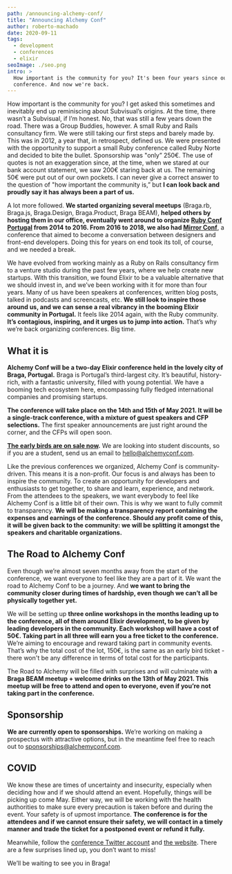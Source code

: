 ```yaml
---
path: /announcing-alchemy-conf/
title: "Announcing Alchemy Conf"
author: roberto-machado
date: 2020-09-11
tags:
  - development
  - conferences
  - elixir
seoImage: ./seo.png
intro: >
  How important is the community for you? It's been four years since our last
  conference. And now we're back.
---
```


How important is the community for you? I get asked this sometimes and
inevitably end up reminiscing about Subvisual’s origins. At the time, there
wasn’t a Subvisual, if I’m honest. No, that was still a few years down the road.
There was a Group Buddies, however. A small Ruby and Rails consultancy firm. We
were still taking our first steps and barely made by. This was in 2012, a year
that, in retrospect, defined us. We were presented with the opportunity to
support a small Ruby conference called Ruby Norte and decided to bite the
bullet. Sponsorship was "only” 250€. The use of quotes is not an exaggeration
since, at the time, when we stared at our bank account statement, we saw 200€
staring back at us. The remaining 50€ were put out of our own pockets. I can
never give a correct answer to the question of "how important the community is,”
but **I can look back and proudly say it has always been a part of us.**

A lot more followed. **We started organizing several meetups** (Braga.rb,
Braga.js, Braga.Design, Braga.Product, Braga BEAM), **helped others by hosting
them in our office, eventually went around to organize [Ruby Conf
Portugal][rubyconf] from 2014 to 2016. From 2016 to 2018, we also had [Mirror
Conf][mirrorconf]**, a conference that aimed to become a conversation between
designers and front-end developers. Doing this for years on end took its toll,
of course, and we needed a break.

We have evolved from working mainly as a Ruby on Rails consultancy firm to a
venture studio during the past few years, where we help create new startups.
With this transition, we found Elixir to be a valuable alternative that we
should invest in, and we’ve been working with it for more than four years. Many of
us have been speakers at conferences, written blog posts, talked in podcasts and
screencasts, etc. **We still look to inspire those around us, and we can sense a
real vibrancy in the booming Elixir community in Portugal.** It feels like 2014
again, with the Ruby community. **It’s contagious, inspiring, and it urges us to
jump into action.** That’s why we’re back organizing conferences. Big time.

## What it is

**Alchemy Conf will be a two-day Elixir conference held in the lovely city of
Braga, Portugal.** Braga is Portugal’s third-largest city. It’s beautiful,
history-rich, with a fantastic university, filled with young potential. We have
a booming tech ecosystem here, encompassing fully fledged international
companies and promising startups.

**The conference will take place on the 14th and 15th of May 2021. It will be a
single-track conference, with a mixture of guest speakers and CFP selections.**
The first speaker announcements are just right around the corner, and the CFPs
will open soon.

**[The early birds are on sale now][tickets].** We are looking into student
discounts, so if you are a student, send us an email to [hello@alchemyconf.com].

Like the previous conferences we organized, Alchemy Conf is community-driven.
This means it is a non-profit. Our focus is and always has been to inspire the
community. To create an opportunity for developers and enthusiasts to get
together, to share and learn, experience, and network. From the attendees to the
speakers, we want everybody to feel like Alchemy Conf is a little bit of their
own. This is why we want to fully commit to transparency. **We will be making a
transparency report containing the expenses and earnings of the conference.
Should any profit come of this, it will be given back to the community: we will
be splitting it amongst the speakers and charitable organizations.**

## The Road to Alchemy Conf

Even though we’re almost seven months away from the start of the conference, we
want everyone to feel like they are a part of it. We want the road to Alchemy
Conf to be a journey. And **we want to bring the community closer during times of
hardship, even though we can’t all be physically together yet.**

We will be setting up **three online workshops in the months leading up to the
conference, all of them around Elixir development, to be given by leading
developers in the community. Each workshop will have a cost of 50€. Taking part
in all three will earn you a free ticket to the conference.** We’re aiming to
encourage and reward taking part in community events. That’s why the total cost
of the lot, 150€, is the same as an early bird ticket - there won't be any
difference in terms of total cost for the participants.

The Road to Alchemy will be filled with surprises and will culminate with **a
Braga BEAM meetup + welcome drinks on the 13th of May 2021. This meetup will be
free to attend and open to everyone, even if you’re not taking part in the
conference.**

## Sponsorship

**We are currently open to sponsorships.** We’re working on making a prospectus with
attractive options, but in the meantime feel free to reach out to
[sponsorships@alchemyconf.com].

## COVID

We know these are times of uncertainty and insecurity, especially when deciding
how and if we should attend an event. Hopefully, things will be picking up come
May. Either way, we will be working with the health authorities to make sure
every precaution is taken before and during the event. Your safety is of upmost
importance. **The conference is for the attendees and if we cannot ensure their
safety, we will contact in a timely manner and trade the ticket for a postponed
event or refund it fully.**

Meanwhile, follow the [conference Twitter account][twitter] and [the
website][website]. There are a few surprises lined up, you don’t want to miss!

We’ll be waiting to see you in Braga!

[twitter]: https://twitter.com/Alchemy_Conf
[website]: https://alchemyconf.com
[hello@alchemyconf.com]: mailto:hello@alchemyconf.com
[sponsorships@alchemyconf.com]: mailto:sponsorships@alchemyconf.com
[tickets]: https://ti.to/subvisual/alchemy-conf-2021
[mirrorconf]: https://subvisual.com/blog/posts/83-announcing-br-mirror-conf/
[rubyconf]: https://subvisual.com/blog/posts/31-brace-yourselves-rubyconf-pt-is-coming/
